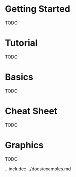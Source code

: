 # Getting Started

TODO 

# Tutorial

TODO

# Basics

TODO

# Cheat Sheet

TODO

# Graphics

TODO

.. include:: ../docs/examples.md
